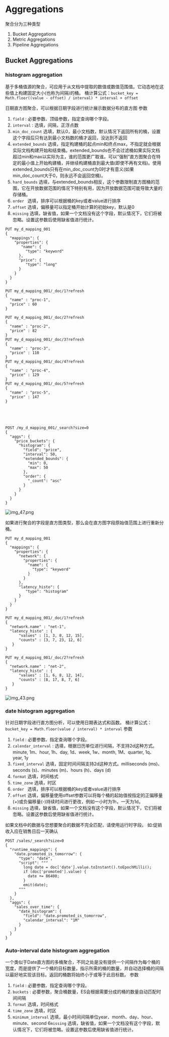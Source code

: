 # Aggregations
聚合分为三种类型
1. Bucket Aggregations
2. Metric Aggregations
3. Pipeline Aggregations

## Bucket Aggregations
###  histogram aggregation
基于多桶值源的聚合，可应用于从文档中提取的数值或数值范围值。它动态地在这些值上构建固定大小(也称为间隔)的桶。
桶计算公式：`bucket_key = Math.floor((value - offset) / interval) * interval + offset`

日期直方图聚合，可以根据日期字段进行统计展示数据分布的直方图
参数
1. `field` : 必要参数、顶级参数，指定查询哪个字段。
2. `interval` : 选填，间隔，正浮点数
3. `min_doc_count` 选填，默认0，最小文档数，默认情况下返回所有的桶，设置这个字段后只有达到最小文档数的桶才返回，没达到不返回
4. `extended_bounds` 选填，指定构建桶的起点min和终点max，不指定就会根据实际文档构建开始和结束桶。extended_bounds也不会过滤桶如果实际文档超过min和max以实际为主，谁的范围更广取谁。可以“强制”直方图聚合在特定的最小值上开始构建桶，并继续构建桶直到最大值(即使不再有文档)。使用extended_bounds只有在min_doc_count为0时才有意义(如果min_doc_count大于0，则永远不会返回空桶)。
5. `hard_bounds` 选填，与extended_bounds相反，这个参数限制直方图桶的范围，它在开放数据范围的情况下特别有用，因为开放数据范围可能导致大量的存储桶。
6. `order ` 选填，排序可以根据桶的key或者value进行排序
7. `offset` 选填，偏移量可以指定桶开始计算的初始key，默认是0
8. `missing` 选填，缺省值，如果一个文档没有这个字段，默认情况下，它们将被忽略。设置这参数后使用缺省值进行统计。
```
PUT my_d_mapping_001
{
  "mappings": {
    "properties": {
       "name": {
         "type": "keyword"
      },
      "price": {
         "type": "long"
      }
    }
  }
}

PUT my_d_mapping_001/_doc/1?refresh
{
  "name" : "proc-1",
  "price" : 60
}

PUT my_d_mapping_001/_doc/2?refresh
{
  "name" : "proc-2",
  "price" : 82
}
PUT my_d_mapping_001/_doc/3?refresh
{
  "name" : "proc-3",
  "price" : 110
}
PUT my_d_mapping_001/_doc/4?refresh
{
  "name" : "proc-4",
  "price" : 129
}
PUT my_d_mapping_001/_doc/5?refresh
{
  "name" : "proc-5",
  "price" : 147
}





POST /my_d_mapping_001/_search?size=0
{
  "aggs": {
    "price_buckets": {
      "histogram": {
        "field": "price",
        "interval": 50,
        "extended_bounds": {
          "min": 0,
          "max": 50
        },
        "order": {
          "_count": "asc"
        }
      }
    }
  }
}

```
![img_47.png](img_47.png)

如果进行聚合的字段是直方图类型，那么会在直方图字段原始值范围上进行重新分桶。
```
PUT my_d_mapping_001
{
  "mappings": {
    "properties": {
      "network": {
        "properties": {
          "name": {
            "type": "keyword"
          }
        }
      },
      "latency_histo": {
         "type": "histogram"
      }
    }
  }
}

PUT my_d_mapping_001/_doc/1?refresh
{
  "network.name" : "net-1",
  "latency_histo" : {
      "values" : [1, 3, 8, 12, 15],
      "counts" : [3, 7, 23, 12, 6]
   }
}

PUT my_d_mapping_001/_doc/2?refresh
{
  "network.name" : "net-2",
  "latency_histo" : {
      "values" : [1, 6, 8, 12, 14],
      "counts" : [8, 17, 8, 7, 6]
   }
}
```
![img_43.png](img_43.png)
### date histogram aggregation
针对日期字段进行直方图分析，可以使用日期表达式和函数。
桶计算公式：`bucket_key = Math.floor(value / interval) * interval`
参数
1. `field` : 必要参数、指定查询哪个字段。
2. `calendar_interval` : 选填，根据日历单位进行间隔，不支持2d这种方式。minute, 1m、hour, 1h、day, 1d、week, 1w、month, 1M、quarter, 1q、year, 1y
3. `fixed_interval` 选填，固定时间间隔支持2d这种方式。milliseconds (ms)、seconds (s)、minutes (m)、hours (h)、days (d)
4. `format` 选填，时间格式
5. `time_zone` 选填，时区
6. `order ` 选填，排序可以根据桶的key或者value进行排序
7. `offset` 选填，偏移量使用offset参数可以将每个桶的起始值按指定的正偏移量(+)或负偏移量(-)持续时间进行更改，例如一小时为1h，一天为1d。
8. `missing` 选填，缺省值，如果一个文档没有这个字段，默认情况下，它们将被忽略。设置这参数后使用缺省值进行统计。

如果文档中的数据与您想要聚合的数据不完全匹配，请使用运行时字段。
如:促销收入应在销售日后一天确认
```
POST /sales/_search?size=0
{
  "runtime_mappings": {
    "date.promoted_is_tomorrow": {
      "type": "date",
      "script": """
        long date = doc['date'].value.toInstant().toEpochMilli();
        if (doc['promoted'].value) {
          date += 86400;
        }
        emit(date);
      """
    }
  },
  "aggs": {
    "sales_over_time": {
      "date_histogram": {
        "field": "date.promoted_is_tomorrow",
        "calendar_interval": "1M"
      }
    }
  }
}
```


### Auto-interval date histogram aggregation
一个类似于Date直方图的多桶聚合，不同之处是没有提供一个间隔作为每个桶的宽度，而是提供了一个桶的目标数量，指示所需的桶的数量，并自动选择桶的间隔以最好地实现该目标。返回的桶数将始终小于或等于此目标数。
参数
1. `field` : 必要参数、指定查询哪个字段。
2. `buckets` : 必要参数，聚合桶数量，ES会根据需要分成的桶的数量自动匹配时间间隔
3. `format` 选填，时间格式
4. `time_zone` 选填，时区
5. `minimum_interval` 选填，最小时间间隔单位year、month、day、hour、minute、second
6`missing` 选填，缺省值，如果一个文档没有这个字段，默认情况下，它们将被忽略。设置这参数后使用缺省值进行统计。